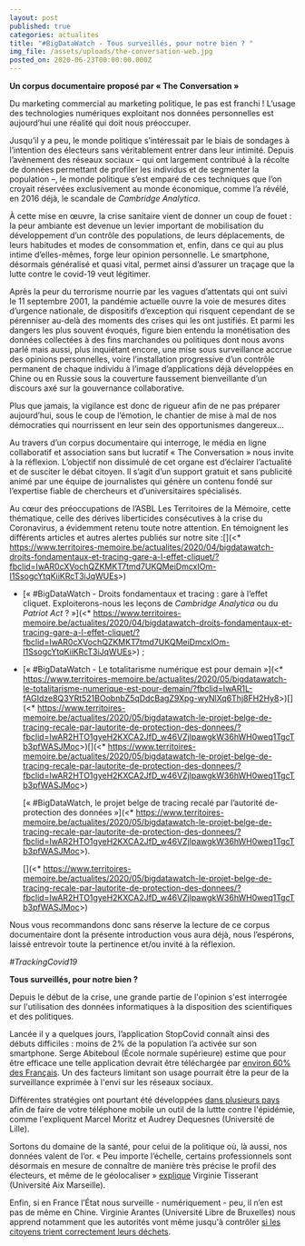 ```yaml
---
layout: post
published: true
categories: actualites
title: "#BigDataWatch - Tous surveillés, pour notre bien ? "
img_file: /assets/uploads/the-conversation-web.jpg
posted_on: 2020-06-23T00:00:00.000Z
---
```

**Un corpus documentaire proposé par « The Conversation »**

Du marketing commercial au marketing politique, le pas est franchi ! L’usage des technologies numériques exploitant nos données personnelles est aujourd’hui une réalité qui doit nous préoccuper.

Jusqu’il y a peu, le monde politique s’intéressait par le biais de sondages à l’intention des électeurs sans véritablement entrer dans leur intimité. Depuis l’avènement des réseaux sociaux – qui ont largement contribué à la récolte de données permettant de profiler les individus et de segmenter la population –, le monde politique s’est emparé de ces techniques que l’on croyait réservées exclusivement au monde économique, comme l’a révélé, en 2016 déjà, le scandale de *Cambridge Analytica*.

À cette mise en œuvre, la crise sanitaire vient de donner un coup de fouet : la peur ambiante est devenue un levier important de mobilisation du développement d’un contrôle des populations, de leurs déplacements, de leurs habitudes et modes de consommation et, enfin, dans ce qui au plus intime d’elles-mêmes, forge leur opinion personnelle. Le smartphone, désormais généralisé et quasi vital, permet ainsi d’assurer un traçage que la lutte contre le covid-19 veut légitimer.

Après la peur du terrorisme nourrie par les vagues d’attentats qui ont suivi le 11 septembre 2001, la pandémie actuelle ouvre la voie de mesures dites d’urgence nationale, de dispositifs d’exception qui risquent cependant de se pérenniser au-delà des moments des crises qui les ont justifiés. Et parmi les dangers les plus souvent évoqués, figure bien entendu la monétisation des données collectées à des fins marchandes ou politiques dont nous avons parlé mais aussi, plus inquiétant encore, une mise sous surveillance accrue des opinions personnelles, voire l’installation progressive d’un contrôle permanent de chaque individu à l’image d’applications déjà développées en Chine ou en Russie sous la couverture faussement bienveillante d’un discours axé sur la gouvernance collaborative.

Plus que jamais, la vigilance est donc de rigueur afin de ne pas préparer aujourd’hui, sous le coup de l’émotion, le chantier de mise à mal de nos démocraties qui nourrissent en leur sein des opportunismes dangereux…

Au travers d’un corpus documentaire qui interroge, le média en ligne collaboratif et association sans but lucratif « The Conversation » nous invite à la réflexion. L’objectif non dissimulé de cet organe est d’éclairer l’actualité et de susciter le débat citoyen. Il s’agit d’un support gratuit et sans publicité animé par une équipe de journalistes qui génère un contenu fondé sur l’expertise fiable de chercheurs et d’universitaires spécialisés.

Au cœur des préoccupations de l’ASBL Les Territoires de la Mémoire, cette thématique, celle des dérives liberticides consécutives à la crise du Coronavirus, a évidemment retenu toute notre attention. En témoignent les différents articles et autres alertes publiés sur notre site :\[](<* <https://www.territoires-memoire.be/actualites/2020/04/bigdatawatch-droits-fondamentaux-et-tracing-gare-a-l-effet-cliquet/?fbclid=IwAR0cXVochQZKMKT7tmd7UKQMeiDmcxIOm-I1SsogcYtqKiiKRcT3iJqWUEs>>)

* [« #BigDataWatch - Droits fondamentaux et tracing : gare à l’effet cliquet. Exploiterons-nous les leçons de *Cambridge Analytica* ou du *Patriot Act* ? »](<* <https://www.territoires-memoire.be/actualites/2020/04/bigdatawatch-droits-fondamentaux-et-tracing-gare-a-l-effet-cliquet/?fbclid=IwAR0cXVochQZKMKT7tmd7UKQMeiDmcxIOm-I1SsogcYtqKiiKRcT3iJqWUEs>>) ;
* \[« #BigDataWatch - Le totalitarisme numérique est pour demain »](<* <https://www.territoires-memoire.be/actualites/2020/05/bigdatawatch-le-totalitarisme-numerique-est-pour-demain/?fbclid=IwAR1L-fAGIdze8Q3YRt521BOobnbZ5qDdcBagZ9Xpg-wyNlXq6Thj8FH2Hy8>>)\[](<* <https://www.territoires-memoire.be/actualites/2020/05/bigdatawatch-le-projet-belge-de-tracing-recale-par-lautorite-de-protection-des-donnees/?fbclid=IwAR2HTO1gyeH2KXCA2JfD_w46VZjlpawgkW36hWH0weq1TgcTb3pfWASJMoc>>)\[](<* <https://www.territoires-memoire.be/actualites/2020/05/bigdatawatch-le-projet-belge-de-tracing-recale-par-lautorite-de-protection-des-donnees/?fbclid=IwAR2HTO1gyeH2KXCA2JfD_w46VZjlpawgkW36hWH0weq1TgcTb3pfWASJMoc>>)

  \[« #BigDataWatch, le projet belge de tracing recalé par l’autorité de-protection des données »](<* <https://www.territoires-memoire.be/actualites/2020/05/bigdatawatch-le-projet-belge-de-tracing-recale-par-lautorite-de-protection-des-donnees/?fbclid=IwAR2HTO1gyeH2KXCA2JfD_w46VZjlpawgkW36hWH0weq1TgcTb3pfWASJMoc>>).

  \[](<* <https://www.territoires-memoire.be/actualites/2020/05/bigdatawatch-le-projet-belge-de-tracing-recale-par-lautorite-de-protection-des-donnees/?fbclid=IwAR2HTO1gyeH2KXCA2JfD_w46VZjlpawgkW36hWH0weq1TgcTb3pfWASJMoc>>)

Nous vous recommandons donc sans réserve la lecture de ce corpus documentaire dont la présente introduction vous aura déjà, nous l’espérons, laissé entrevoir toute la pertinence et/ou invité à la réflexion.

*\#TrackingCovid19*

<div class="card card--one">

**Tous surveillés, pour notre bien ?**

Depuis le début de la crise, une grande partie de l'opinion s'est interrogée sur l'utilisation des données informatiques à la disposition des scientifiques et des politiques.

Lancée il y a quelques jours, l’application StopCovid connaît ainsi des débuts difficiles : moins de 2% de la population l’a activée sur son smartphone. Serge Abiteboul (École normale supérieure) estime que pour être efficace une telle application devrait être téléchargée par [environ 60% des Français](https://theconversationfrance.cmail19.com/t/r-l-jkjjuyyk-ollzdrhuj-t/). Un des facteurs limitant son usage pourrait être la peur de la surveillance exprimée à l'envi sur les réseaux sociaux.

Différentes stratégies ont pourtant été développées [dans plusieurs pays](https://theconversationfrance.cmail19.com/t/r-l-jkjjuyyk-ollzdrhuj-i/) afin de faire de votre téléphone mobile un outil de la luttte contre l'épidémie, comme l'expliquent Marcel Moritz et Audrey Dequesnes (Université de Lille).

Sortons du domaine de la santé, pour celui de la politique où, là aussi, nos données valent de l’or. « Peu importe l’échelle, certains professionnels sont désormais en mesure de connaître de manière très précise le profil des électeurs, et même de le géolocaliser » [explique](https://theconversationfrance.cmail19.com/t/r-l-jkjjuyyk-ollzdrhuj-d/) Virginie Tisserant (Université Aix Marseille).

Enfin, si en France l’État nous surveille - numériquement - peu, il n’en est pas de même en Chine. Virginie Arantes (Université Libre de Bruxelles) nous apprend notamment que les autorités vont même jusqu'à contrôler [si les citoyens trient correctement leurs déchets](https://theconversationfrance.cmail19.com/t/r-l-jkjjuyyk-ollzdrhuj-h/).

</div>